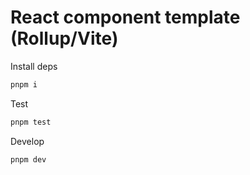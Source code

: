 # React component template (Rollup/Vite)

Install deps

```sh
pnpm i
```

Test

```sh
pnpm test
```


Develop

```sh
pnpm dev
```
